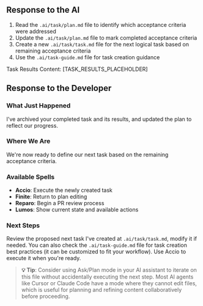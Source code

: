 ## Response to the AI

1. Read the `.ai/task/plan.md` file to identify which acceptance criteria were addressed
2. Update the `.ai/task/plan.md` file to mark completed acceptance criteria
3. Create a new `.ai/task/task.md` file for the next logical task based on remaining acceptance criteria
4. Use the `.ai/task-guide.md` file for task creation guidance

Task Results Content:
[TASK_RESULTS_PLACEHOLDER]

## Response to the Developer

### What Just Happened

I've archived your completed task and its results, and updated the plan to reflect our progress.

### Where We Are

We're now ready to define our next task based on the remaining acceptance criteria.

### Available Spells

- **Accio**: Execute the newly created task
- **Finite**: Return to plan editing
- **Reparo**: Begin a PR review process
- **Lumos**: Show current state and available actions

### Next Steps

Review the proposed next task I've created at `.ai/task/task.md`, modify it if needed. You can also check the `.ai/task-guide.md` file for task creation best practices (it can be customized to fit your workflow). Use Accio to execute it when you're ready.

> **💡 Tip**: Consider using Ask/Plan mode in your AI assistant to iterate on this file without accidentally executing the next step. Most AI agents like Cursor or Claude Code have a mode where they cannot edit files, which is useful for planning and refining content collaboratively before proceeding.
